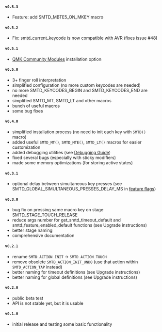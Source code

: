 #### `v0.5.3`
- Feature: add SMTD_MBTE5_ON_MKEY macro

#### `v0.5.2`
- Fix: smtd_current_keycode is now compatible with AVR (fixes issue #48)

#### `v0.5.1`
- [QMK Community Modules](https://docs.qmk.fm/features/community_modules) installation option

#### `v0.5.0`
- 3+ finger roll interpretation
- simplified configuration (no more custom keycodes are needed)
- no more SMTD_KEYCODES_BEGIN and SMTD_KEYCODES_END are needed
- simplified SMTD_MT, SMTD_LT and other macros
- bunch of useful macros
- some bug fixes

#### `v0.4.0`
- simplified installation process (no need to init each key with `SMTD()` macro)
- added useful `SMTD_MT()`, `SMTD_MTE()`, `SMTD_LT()` macros for easier customization
- added debugging utilities (see [Debugging Guide](https://github.com/stasmarkin/sm_td/blob/main/docs/040_debugging.md))
- fixed several bugs (especially with sticky modifiers)
- made some memory optimizations (for storing active states)

#### `v0.3.1`
- optional delay between simultaneous key presses (see SMTD_GLOBAL_SIMULTANEOUS_PRESSES_DELAY_MS in [feature flags](https://github.com/stasmarkin/sm_td/blob/main/docs/080_customization_features.md))

#### `v0.3.0`
- bug fix on pressing same macro key on stage SMTD_STAGE_TOUCH_RELEASE
- reduce args number for get_smtd_timeout_default and smtd_feature_enabled_default functions (see Upgrade instructions)
- better stage naming
- comprehensive documentation

#### `v0.2.1`
- rename `SMTD_ACTION_INIT` → `SMTD_ACTION_TOUCH`
- remove obsolete `SMTD_ACTION_INIT_UNDO` (use that action within `SMTD_ACTION_TAP` instead)
- better naming for timeout definitions (see Upgrade instructions)
- better naming for global definitions (see Upgrade instructions)

#### `v0.2.0`
- public beta test
- API is not stable yet, but it is usable

#### `v0.1.0`
- initial release and testing some basic functionality
